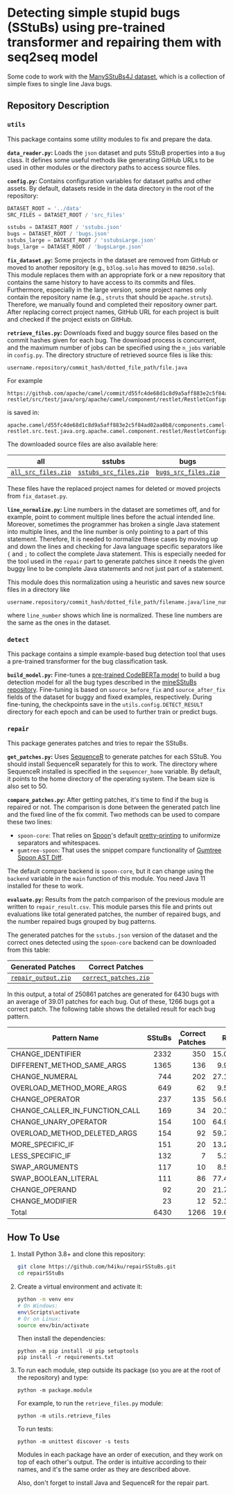 # Detecting simple stupid bugs (SStuBs) using pre-trained transformer and repairing them with seq2seq model

Some code to work with the [ManySStuBs4J dataset](https://doi.org/10.5281/zenodo.3653444), which is a collection of simple fixes to single line Java bugs.

## Repository Description

### `utils`

This package contains some utility modules to fix and prepare the data.

**`data_reader.py`:**
Loads the `json` dataset and puts SStuB properties into a `Bug` class. It defines some useful methods like generating GitHub URLs to be used in other modules or the directory paths to access source files.

**`config.py`:**
Contains configuration variables for dataset paths and other assets. By default, datasets reside in the data directory in the root of the repository:

```python
DATASET_ROOT = '../data'
SRC_FILES = DATASET_ROOT / 'src_files'

sstubs = DATASET_ROOT / 'sstubs.json'
bugs = DATASET_ROOT / 'bugs.json'
sstubs_large = DATASET_ROOT / 'sstubsLarge.json'
bugs_large = DATASET_ROOT / 'bugsLarge.json'
```

**`fix_dataset.py`:**
Some projects in the dataset are removed from GitHub or moved to another repository (e.g., `b3log.solo` has moved to `88250.solo`). This module replaces them with an appropriate fork or a new repository that contains the same history to have access to its commits and files. Furthermore, especially in the large version, some project names only contain the repository name (e.g., `struts` that should be `apache.struts`). Therefore, we manually found and completed their repository owner part. After replacing correct project names, GitHub URL for each project is built and checked if the project exists on GitHub.

**`retrieve_files.py`:**
Downloads fixed and buggy source files based on the commit hashes given for each bug. The download process is concurrent, and the maximum number of jobs can be specified using the `n_jobs` variable in `config.py`. The directory structure of retrieved source files is like this:

```
username.repository/commit_hash/dotted_file_path/file.java
```

For example

```
https://github.com/apache/camel/commit/d55fc4de68d1c8d9a5aff883e2c5f84ad02aa0b8/components/camel-restlet/src/test/java/org/apache/camel/component/restlet/RestletConfigurationTest.java
```

is saved in:

```
apache.camel/d55fc4de68d1c8d9a5aff883e2c5f84ad02aa0b8/components.camel-restlet.src.test.java.org.apache.camel.component.restlet/RestletConfigurationTest.java
```

The downloaded source files are also available here:

| all | sstubs | bugs | sstubsLarge | bugsLarge |
|-----|--------|------|-------------|-----------|
[`all_src_files.zip`](https://www.mediafire.com/file/q68ejrted7hfxtq/all_src_files.zip/file) | [`sstubs_src_files.zip`](https://www.mediafire.com/file/ry8zs6u14bdl4dp/sstubs_src_files.zip/file) | [`bugs_src_files.zip`](https://www.mediafire.com/file/8933v6lyig3zhb7/bugs_src_files.zip/file) | [`sstubsLarge_src_files.zip`](https://www.mediafire.com/file/6y3fziwvof3nucp/sstubsLarge_src_files.zip/file) | [`bugsLarge_src_files.zip`](https://www.mediafire.com/file/66ekj086uit5dk4/bugsLarge_src_files.zip/file) |

These files have the replaced project names for deleted or moved projects from `fix_dataset.py`.

**`line_normalize.py`:**
Line numbers in the dataset are sometimes off, and for example, point to comment multiple lines before the actual intended line. Moreover, sometimes the programmer has broken a single Java statement into multiple lines, and the line number is only pointing to a part of this statement. Therefore, It is needed to normalize these cases by moving up and down the lines and checking for Java language specific separators like `{` and `;` to collect the complete Java statement. This is especially needed for the tool used in the `repair` part to generate patches since it needs the given buggy line to be complete Java statements and not just part of a statement.

This module does this normalization using a heuristic and saves new source files in a directory like

```
username.repository/commit_hash/dotted_file_path/filename.java/line_number
```

where `line_number` shows which line is normalized. These line numbers are the same as the ones in the dataset.


### `detect`

This package contains a simple example-based bug detection tool that uses a pre-trained transformer for the bug classification task.

**`build_model.py`:**
Fine-tunes a [pre-trained CodeBERTa model](https://huggingface.co/huggingface/CodeBERTa-small-v1) to build a bug detection model for all the bug types described in the [mineSStuBs repository](https://github.com/mast-group/mineSStuBs). Fine-tuning is based on `source_before_fix` and `source_after_fix` fields of the dataset for buggy and fixed examples, respectively. During fine-tuning, the checkpoints save in the `utils.config.DETECT_RESULT` directory for each epoch and can be used to further train or predict bugs.


### `repair`

This package generates patches and tries to repair the SStuBs.

**`get_patches.py`:**
Uses [SequenceR](https://github.com/KTH/chai) to generate patches for each SStuB. You should install SequenceR separately for this to work. The directory where SequenceR installed is specified in the `sequencer_home` variable. By default, it points to the home directory of the operating system. The beam size is also set to 50.

**`compare_patches.py`:**
After getting patches, it's time to find if the bug is repaired or not. The comparison is done between the generated patch line and the fixed line of the fix commit. Two methods can be used to compare these two lines:

- `spoon-core`: That relies on [Spoon](https://spoon.gforge.inria.fr/)'s default [pretty-printing](https://spoon.gforge.inria.fr/custom-pretty-printing.html) to uniformize separators and whitespaces.
- `gumtree-spoon`: That uses the snippet compare functionality of [Gumtree Spoon AST Diff](https://github.com/SpoonLabs/gumtree-spoon-ast-diff/).

The default compare backend is `spoon-core`, but it can change using the `backend` variable in the `main` function of this module. You need Java 11 installed for these to work.

**`evaluate.py`:**
Results from the patch comparison of the previous module are written to `repair_result.csv`. This module parses this file and prints out evaluations like total generated patches, the number of repaired bugs, and the number repaired bugs grouped by bug patterns.

The generated patches for the `sstubs.json` version of the dataset and the correct ones detected using the `spoon-core` backend can be downloaded from this table:

| Generated Patches | Correct Patches |
|-------------------|-----------------|
| [`repair_output.zip`](https://www.mediafire.com/file/jd9byxt3qcxy7bu/repair_output.zip/file) | [`correct_patches.zip`](https://www.mediafire.com/file/m6qfoukssknuhvi/correct_patches.zip/file) |

In this output, a total of 250861 patches are generated for 6430 bugs with an average of 39.01 patches for each bug. Out of these, 1266 bugs got a correct patch. The following table shows the detailed result for each bug pattern.

|         Pattern Name         |SStuBs|Correct Patches| Ratio |
|------------------------------|-----:|--------------:|------:|
|CHANGE_IDENTIFIER             |  2332|            350| 15.01%|
|DIFFERENT_METHOD_SAME_ARGS    |  1365|            136| 9.96% |
|CHANGE_NUMERAL                |   744|            202| 27.15%|
|OVERLOAD_METHOD_MORE_ARGS     |   649|             62| 9.55% |
|CHANGE_OPERATOR               |   237|            135| 56.96%|
|CHANGE_CALLER_IN_FUNCTION_CALL|   169|             34| 20.12%|
|CHANGE_UNARY_OPERATOR         |   154|            100| 64.94%|
|OVERLOAD_METHOD_DELETED_ARGS  |   154|             92| 59.74%|
|MORE_SPECIFIC_IF              |   151|             20| 13.25%|
|LESS_SPECIFIC_IF              |   132|              7| 5.30% |
|SWAP_ARGUMENTS                |   117|             10| 8.55% |
|SWAP_BOOLEAN_LITERAL          |   111|             86| 77.48%|
|CHANGE_OPERAND                |    92|             20| 21.74%|
|CHANGE_MODIFIER               |    23|             12| 52.17%|
|Total                         |  6430|           1266| 19.69%|


## How To Use

1. Install Python 3.8+ and clone this repository:

    ```bash
    git clone https://github.com/h4iku/repairSStuBs.git
    cd repairSStuBs
    ```

2. Create a virtual environment and activate it:

    ```bash
    python -m venv env
    # On Windows:
    env\Scripts\activate
    # Or on Linux:
    source env/bin/activate
    ```

    Then install the dependencies:

    ```
    python -m pip install -U pip setuptools
    pip install -r requirements.txt
    ```

3. To run each module, step outside its package (so you are at the root of the repository) and type:

    ```
    python -m package.module
    ```

    For example, to run the `retrieve_files.py` module:

    ```
    python -m utils.retrieve_files
    ```

    To run tests:

    ```
    python -m unittest discover -s tests
    ```

    Modules in each package have an order of execution, and they work on top of each other's output. The order is intuitive according to their names, and it's the same order as they are described above.

    Also, don't forget to install Java and SequenceR for the repair part.
